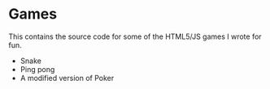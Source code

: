 # Games
This contains the source code for some of the HTML5/JS games I wrote for fun.
- Snake
- Ping pong
- A modified version of Poker
